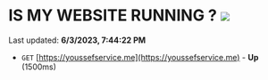 # IS MY WEBSITE RUNNING ? [![](https://img.shields.io/static/v1?label=Sponsor&message=%E2%9D%A4&logo=GitHub&color=%23fe8e86)](https://github.com/sponsors/<username>)

Last updated: **6/3/2023, 7:44:22 PM**

- `GET` [https://youssefservice.me](https://youssefservice.me) - **Up** (1500ms)
